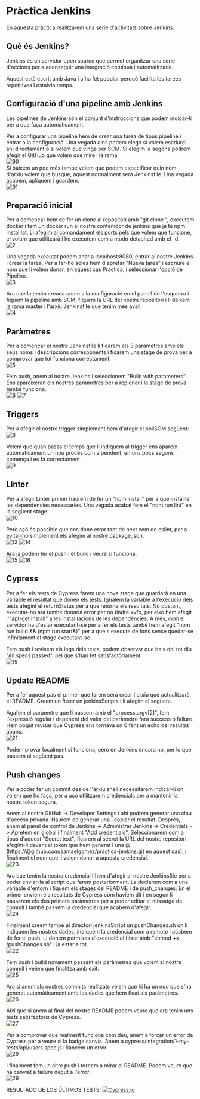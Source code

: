 # Pràctica Jenkins  
En aquesta pràctica realitzarem una sèrie d'activitats sobre Jenkins.  

## Què és Jenkins?
Jenkins és un servidor open source que permet organitzar una sèrie d'accions per a aconseguir una integració continua i automatitzada.  
  
Aquest està escrit amb Java i s'ha fet popular perquè facilita les tarees repetitives i estalvia temps.  
  
## Configuració d'una pipeline amb Jenkins  
Les pipelines de Jenkins són el conjunt d'instruccions que podem indicar-li per a que faça automàticament.  
  
Per a configurar una pipeline hem de crear una tarea de tipus pipeline i entrar a la configuració. Una vegada dins podem elegir si volem escriure'l ahí directament o si volem que vinga per SCM. Si elegim la segona podrem afegir el GitHub que volem que mire i la rama.  
![90](https://user-images.githubusercontent.com/61690297/151938314-08bb7bad-e1dd-4385-ae60-86f8ab63becc.jpg)  
Si baixem un poc més també veiem que podem especificar quin nom d'arxiu volem que busque, aquest normalment serà Jenkinsfile. Una vegada acabem, apliquem i guardem.  
![91](https://user-images.githubusercontent.com/61690297/151938462-64df27f1-cf64-41d2-8975-f9ad29f3c3ad.jpg)  
  
## Preparació inicial
Per a començar hem de fer un clone al repositori amb "git clone <url>", executem docker i fem un docker run al nostre contenidor de jenkins que ja té npm instal·lat. Li afegim al comandament els ports pels que volem que funcione, el volum que utilitzarà i ho executem com a modo detached amb el -d.  
![2](https://user-images.githubusercontent.com/61690297/151975504-2ba730ad-62eb-435b-b16b-5dc0a6759694.jpg)  
  
Una vegada executat podem anar a localhost:8080, entrar al nostre Jenkins i crear la tarea. Per a fer-ho soles hem d'apretar "Nueva tarea" i escriure el nom que li volem donar, en aquest cas Practica, i seleccionar l'opció de Pipeline.  
![3](https://user-images.githubusercontent.com/61690297/151975694-908cb959-50a5-404a-80d9-c05d7671e351.jpg)  
  
Ara que la tenim creada anem a la configuració en el panell de l'esquerra i fiquem la pipeline amb SCM, fiquem la URL del nostre repositori i li deixem la rama master i l'arxiu Jenkinsfile que tenim més avall.  
![4](https://user-images.githubusercontent.com/61690297/151976020-ffc8a106-6292-4eab-bc48-bd00fc12a5eb.jpg)  
  
## Paràmetres  
Per a començar el nostre Jenkinsfile li ficarem els 3 paràmetres amb els seus noms i descripcions corresponents i ficarem una stage de prova per a comprovar que tot funciona correctament.  
![5](https://user-images.githubusercontent.com/61690297/151976381-7399c52e-a685-476e-87ae-fca7b60e1b24.jpg)  
  
Fem push, anem al nostre Jenkins i seleccionem "Build with parameters". Ens apareixeran els nostres paràmetres per a replenar i la stage de prova també funciona.  
![6](https://user-images.githubusercontent.com/61690297/151976586-6d293510-1a17-4ea0-acc4-607d37f0c122.jpg)
![7](https://user-images.githubusercontent.com/61690297/151976596-76b1657a-fe2d-4fb8-bf4a-9bcd8b436109.jpg)  
  
## Triggers  
Per a afegir el nostre trigger simplement hem d'afegir el pollSCM següent:  
![8](https://user-images.githubusercontent.com/61690297/151976748-945859ae-a3b8-45d6-b689-58a8476c708f.jpg)  
  
Veiem que quan passa el temps que li indiquem al trigger ens apareix automàticament un nou procés com a pendent, en uns pocs segons comença i es fa correctament.  
![9](https://user-images.githubusercontent.com/61690297/151976997-f6daa311-7692-4627-b8ec-2658f43fc004.jpg)  
  
## Linter  
Per a afegir Linter primer haurem de fer un "npm install" per a que instal·le les dependències necessàries. Una vegada acabat fem el "npm run lint" en la següent stage.  
![10](https://user-images.githubusercontent.com/61690297/151977516-d4836432-7072-404d-955b-adf166021dc0.jpg)  
  
Però açò és possible que ens done error tant de next com de eslint, per a evitar-ho simplement els afegim al nostre package.json.  
![12](https://user-images.githubusercontent.com/61690297/151995248-418e620d-ac88-4748-b86b-41cef3e2753d.jpg)
![14](https://user-images.githubusercontent.com/61690297/151995272-5d6d1a19-1f33-479b-b479-deaf085cac3d.jpg)  
  
Ara ja podem fer el push i el build i veure si funciona.  
![15](https://user-images.githubusercontent.com/61690297/151995501-5e24f171-3b2a-4d2d-97e2-4993758c64ae.jpg)
![16](https://user-images.githubusercontent.com/61690297/151995532-c3d0af0b-fe96-4135-9811-c5b1aa120d16.jpg)  
  
## Cypress  
Per a fer els tests de Cypress farem una nova stage que guardarà en una variable el resultat que donen els tests. Igualem la variable a l'execució dels tests afegint el returnStatus per a que retorne els resultats. No obstant, executar-ho ara també donaria error per no tindre xvfb, per això hem afegit l'"apt-get install" a les instal·lacions de les dependències. A més, com el servidor ha d'estar executant-se per a fer els tests també hem afegit "npm run build && (npm run start&)" per a que s'execute de fons sense quedar-se infinitament el stage executant-se.  
  
Fem push i revisem els logs dels tests, podem observar que baix del tot diu "All specs passed", pel que s'han fet satisfactòriament.  
![19](https://user-images.githubusercontent.com/61690297/151998147-12f3d11e-0ba4-4b15-ab96-f03932e93e6e.jpg)  
  
## Update README  
Per a fer aquest pas el primer que farem serà crear l'arxiu que actualitzarà el README. Creem un fitxer en jenkinsScripts i li afegim el següent.  
  
Agafem el paràmetre que li passem amb el "process.argv[2]", fem l'expressió regular i depenent del valor del paràmetre farà success o failure. Hem pogut revisar que Cypress ens tornava un 0 fent un echo del resultat abans.  
![21](https://user-images.githubusercontent.com/61690297/151999384-477a15f2-61fc-43fe-a52b-310c92d80ca1.jpg)  
  
Podem provar localment si funciona, però en Jenkins encara no, per lo que passem al següent pas.  
  
## Push changes  
Per a poder fer un commit des de l'arxiu shell necessitarem indicar-li on volem que ho faça, per a açò utilitzarem credencials per a mantenir la nostra token segura.  
  
Anem al nostre GitHub -> Developer Settings i ahí podrem generar una clau d'accéss privada. Haurem de generar una i copiar el resultat. Després, anem al panel de control de Jenkins -> Administrar Jenkins -> Credentials -> Apretem en global i finalment "Add credentials". Seleccionarem com a tipus d'aquest "Secret text", ficarem al secret la URL del nostre repositori afegint-li davant el token que hem generat i una @ (https://<token>@github.com/samaelgomez/practica-jenkins.git en aquest cas), i finalment el nom que li volem donar a aquesta credencial.  
![23](https://user-images.githubusercontent.com/61690297/152000831-45fd4d27-64d6-43d5-9cb6-a87da932ea22.jpg)  

Ara que tenim la nostra credencial l'hem d'afegir al nostre Jenkinsfile per a poder enviar-la al script que farem posteriorment. La declarem com a una variable d'entorn i fiquem els stages del README i de push_changes. En el primer enviem els resultats de Cypress com havíem dit i en segon li passarem els dos primers paràmetres per a poder editar el missatge de commit i també passem la credencial que acabem d'afegir.  
![24](https://user-images.githubusercontent.com/61690297/152001349-a8b5d9ad-94ed-4387-9d97-cf63f1584cf2.jpg)  
  
Finalment creem també al directori jenkinsScript un pushChanges.sh on li indiquem les nostres dades, indiquem la credencial com a remote i acabem de fer el push. Li donem permisos d'execució al fitxer amb "chmod +x <path>/pushChanges.sh" i ja estaria tot.  
![22](https://user-images.githubusercontent.com/61690297/152001996-f34ba267-77fc-4849-9602-e6b67a655b43.jpg)  
  
Fem push i build novament passant els paràmetres que volem al nostre commit i veiem que finalitza amb èxit.  
![25](https://user-images.githubusercontent.com/61690297/152002243-fa10a4a5-d1b1-491e-b298-5f23e53edfcb.jpg)  
  
Ara si anem als nostres commits realitzats veiem que hi ha un nou que s'ha generat automàticament amb les dades que hem ficat als paràmetres.  
![26](https://user-images.githubusercontent.com/61690297/152002377-088a0f14-02cc-4895-92ef-47b98966ac09.jpg)  
  
Així que si anem al final del nostre README podem veure que ara tenim uns tests satisfactoris de Cypress.  
![27](https://user-images.githubusercontent.com/61690297/152002677-3a033750-e6ac-4601-856d-fbf2aa811cba.jpg)  
  
Per a comprovar que realment funciona com deu, anem a forçar un error de Cypress per a veure si la badge canvia. Anem a cypress/integration/1-my-tests/api/users.spec.js i llancem un error.  
![28](https://user-images.githubusercontent.com/61690297/152003029-56454f90-5429-4264-a772-8c5ea0e4f515.jpg)  
  
I finalment fem un altre push i tornem a mirar el README. Podem veure que ha canviat a failure degut a l'error.  
![29](https://user-images.githubusercontent.com/61690297/152003596-a96194df-a96e-461c-884c-e0bb33505f30.jpg)  
  
<!---Start place for the badge -->
RESULTADO DE LOS ÚLTIMOS TESTS: [![Cypress.io](https://img.shields.io/badge/tested%20with-Cypress-04C38E.svg)](https://www.cypress.io/)
<!---End place for the badge -->
